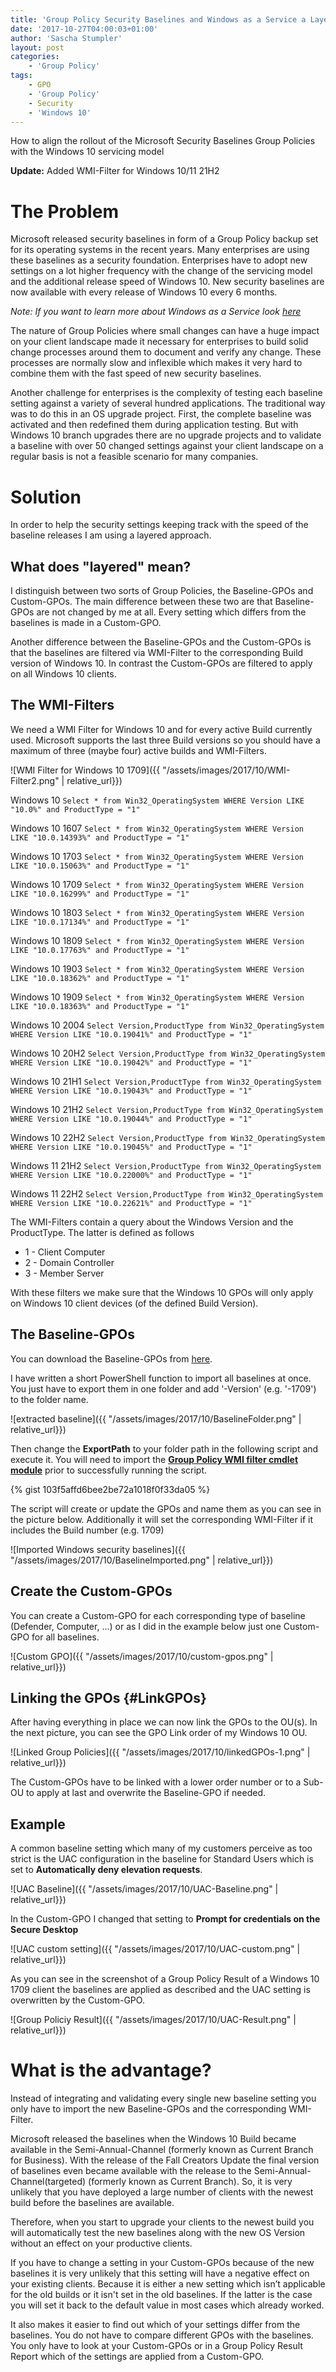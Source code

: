 ```yaml
---
title: 'Group Policy Security Baselines and Windows as a Service a Layered Approach'
date: '2017-10-27T04:00:03+01:00'
author: 'Sascha Stumpler'
layout: post
categories:
    - 'Group Policy'
tags:
    - GPO
    - 'Group Policy'
    - Security
    - 'Windows 10'
---
```


How to align the rollout of the Microsoft Security Baselines Group Policies with the Windows 10 servicing model

__Update:__ Added WMI-Filter for Windows 10/11 21H2

# The Problem

Microsoft released security baselines in form of a Group Policy backup set for its operating systems in the recent years. Many enterprises are using these baselines as a security foundation. Enterprises have to adopt new settings on a lot higher frequency with the change of the servicing model and the additional release speed of Windows 10. New security baselines are now available with every release of Windows 10 every 6 months.

_Note: If you want to learn more about Windows as a Service look [here](https://docs.microsoft.com/windows/deployment/update/waas-overview)_

The nature of Group Policies where small changes can have a huge impact on your client landscape made it necessary for enterprises to build solid change processes around them to document and verify any change. These processes are normally slow and inflexible which makes it very hard to combine them with the fast speed of new security baselines.

Another challenge for enterprises is the complexity of testing each baseline setting against a variety of several hundred applications. The traditional way was to do this in an OS upgrade project.
First, the complete baseline was activated and then redefined them during application testing. But with Windows 10 branch upgrades there are no upgrade projects and to validate a baseline with over 50 changed settings against your client landscape on a regular basis is not a feasible scenario for many companies.

# Solution

In order to help the security settings keeping track with the speed of the baseline releases I am using a layered approach.

## What does "layered" mean?

I distinguish between two sorts of Group Policies, the Baseline-GPOs and Custom-GPOs. The main difference between these two are that Baseline-GPOs are not changed by me at all. Every setting which differs from the baselines is made in a Custom-GPO.

Another difference between the Baseline-GPOs and the Custom-GPOs is that the baselines are filtered via WMI-Filter to the corresponding Build version of Windows 10. In contrast the Custom-GPOs are filtered to apply on all Windows 10 clients.

## The WMI-Filters

We need a WMI Filter for Windows 10 and for every active Build currently used. Microsoft supports the last three Build versions so you should have a maximum of three (maybe four) active builds and WMI-Filters.

![WMI Filter for Windows 10 1709]({{ "/assets/images/2017/10/WMI-Filter2.png" | relative_url}})

Windows 10
`Select * from Win32_OperatingSystem WHERE Version LIKE "10.0%" and ProductType = "1"`

Windows 10 1607
`Select * from Win32_OperatingSystem WHERE Version LIKE "10.0.14393%" and ProductType = "1"`

Windows 10 1703
`Select * from Win32_OperatingSystem WHERE Version LIKE "10.0.15063%" and ProductType = "1"`

Windows 10 1709
`Select * from Win32_OperatingSystem WHERE Version LIKE "10.0.16299%" and ProductType = "1"`

Windows 10 1803
`Select * from Win32_OperatingSystem WHERE Version LIKE "10.0.17134%" and ProductType = "1"`

Windows 10 1809
`Select * from Win32_OperatingSystem WHERE Version LIKE "10.0.17763%" and ProductType = "1"`

Windows 10 1903
`Select * from Win32_OperatingSystem WHERE Version LIKE "10.0.18362%" and ProductType = "1"`

Windows 10 1909
`Select * from Win32_OperatingSystem WHERE Version LIKE "10.0.18363%" and ProductType = "1"`

Windows 10 2004
`Select Version,ProductType from Win32_OperatingSystem WHERE Version LIKE "10.0.19041%" and ProductType = "1"`

Windows 10 20H2
`Select Version,ProductType from Win32_OperatingSystem WHERE Version LIKE "10.0.19042%" and ProductType = "1"`

Windows 10 21H1
`Select Version,ProductType from Win32_OperatingSystem WHERE Version LIKE "10.0.19043%" and ProductType = "1"`

Windows 10 21H2
`Select Version,ProductType from Win32_OperatingSystem WHERE Version LIKE "10.0.19044%" and ProductType = "1"`

Windows 10 22H2
`Select Version,ProductType from Win32_OperatingSystem WHERE Version LIKE "10.0.19045%" and ProductType = "1"`

Windows 11 21H2
`Select Version,ProductType from Win32_OperatingSystem WHERE Version LIKE "10.0.22000%" and ProductType = "1"`

Windows 11 22H2
`Select Version,ProductType from Win32_OperatingSystem WHERE Version LIKE "10.0.22621%" and ProductType = "1"`

The WMI-Filters contain a query about the Windows Version and the ProductType. The latter is defined as follows

* 1 - Client Computer
* 2 - Domain Controller
* 3 - Member Server

With these filters we make sure that the Windows 10 GPOs will only apply on Windows 10 client devices (of the defined Build Version).

## The Baseline-GPOs

You can download the Baseline-GPOs from [here](https://www.microsoft.com/download/confirmation.aspx?id=55319).

I have written a short PowerShell function to import all baselines at once. You just have to export them in one folder and add '-Version' (e.g. '-1709') to the folder name.

![extracted baseline]({{ "/assets/images/2017/10/BaselineFolder.png" | relative_url}})

Then change the __ExportPath__ to your folder path in the following script and execute it. You will need to import the [__Group Policy WMI filter cmdlet module__](https://gallery.technet.microsoft.com/scriptcenter/Group-Policy-WMI-filter-38a188f3) prior to successfully running the script.

{% gist 103f5affd6bee2be72a1018f0f33da05 %}

The script will create or update the GPOs and name them as you can see in the picture below. Additionally it will set the corresponding WMI-Filter if it includes the Build number (e.g. 1709)

![Imported Windows security baselines]({{ "/assets/images/2017/10/BaselineImported.png" | relative_url}})

## Create the Custom-GPOs

You can create a Custom-GPO for each corresponding type of baseline (Defender, Computer, ...) or as I did in the example below just one Custom-GPO for all baselines.

![Custom GPO]({{ "/assets/images/2017/10/custom-gpos.png" | relative_url}})

## Linking the GPOs {#LinkGPOs}

After having everything in place we can now link the GPOs to the OU(s). In the next picture, you can see the GPO Link order of my Windows 10 OU.

![Linked Group Policies]({{ "/assets/images/2017/10/linkedGPOs-1.png" | relative_url}})

The Custom-GPOs have to be linked with a lower order number or to a Sub-OU to apply at last and overwrite the Baseline-GPO if needed.

## Example

A common baseline setting which many of my customers perceive as too strict is the UAC configuration in the baseline for Standard Users which is set to __Automatically deny elevation requests__.

![UAC Baseline]({{ "/assets/images/2017/10/UAC-Baseline.png" | relative_url}})

In the Custom-GPO I changed that setting to __Prompt for credentials on the Secure Desktop__

![UAC custom setting]({{ "/assets/images/2017/10/UAC-custom.png" | relative_url}})

As you can see in the screenshot of a Group Policy Result of a Windows 10 1709 client the baselines are applied as described and the UAC setting is overwritten by the Custom-GPO.

![Group Policiy Result]({{ "/assets/images/2017/10/UAC-Result.png" | relative_url}})

# What is the advantage?

Instead of integrating and validating every single new baseline setting you only have to import the new Baseline-GPOs and the corresponding WMI-Filter.

Microsoft released the baselines when the Windows 10 Build became available in the Semi-Annual-Channel (formerly known as Current Branch for Business). With the release of the Fall Creators Update the final version of baselines even became available with the release to the Semi-Annual-Channel(targeted) (formerly known as Current Branch). So, it is very unlikely that you have deployed a large number of clients with the newest build before the baselines are available.

Therefore, when you start to upgrade your clients to the newest build you will automatically test the new baselines along with the new OS Version without an effect on your productive clients.

If you have to change a setting in your Custom-GPOs because of the new baselines it is very unlikely that this setting will have a negative effect on your existing clients. Because it is either a new setting which isn’t applicable for the old builds or it isn't set in the old baselines. If the latter is the case you will set it back to the default value in most cases which already worked.

It also makes it easier to find out which of your settings differ from the baselines. You do not have to compare different GPOs with the baselines. You only have to look at your Custom-GPOs or in a Group Policy Result Report which of the settings are applied from a Custom-GPO.
